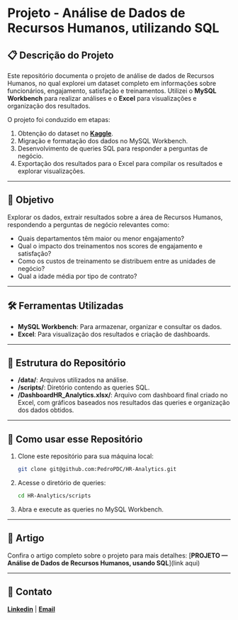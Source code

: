 # Projeto - Análise de Dados de Recursos Humanos, utilizando SQL



## 📋 Descrição do Projeto

Este repositório documenta o projeto de análise de dados de Recursos Humanos, no qual explorei um dataset completo em informações sobre funcionários, engajamento, satisfação e treinamentos. Utilizei o **MySQL Workbench** para realizar análises e o **Excel** para visualizações e organização dos resultados.

O projeto foi conduzido em etapas:
1. Obtenção do dataset no [**Kaggle**](https://www.kaggle.com/datasets/hopesb/hr-analytics-dataset/).
2. Migração e formatação dos dados no MySQL Workbench.
3. Desenvolvimento de queries SQL para responder a perguntas de negócio.
4. Exportação dos resultados para o Excel para compilar os resultados e explorar visualizações.

---

## 🎯 Objetivo

Explorar os dados, extrair resultados sobre a área de Recursos Humanos, respondendo a perguntas de negócio relevantes como:
* Quais departamentos têm maior ou menor engajamento?
* Qual o impacto dos treinamentos nos scores de engajamento e satisfação?
* Como os custos de treinamento se distribuem entre as unidades de negócio?
* Qual a idade média por tipo de contrato?

---

## 🛠️ Ferramentas Utilizadas
* **MySQL Workbench**: Para armazenar, organizar e consultar os dados.
* **Excel**: Para visualização dos resultados e criação de dashboards.

---

## 📂 Estrutura do Repositório

- **/data/**: Arquivos utilizados na análise.
- **/scripts/**: Diretório contendo as queries SQL.
- **/DashboardHR_Analytics.xlsx/**: Arquivo com dashboard final criado no Excel, com gráficos baseados nos resultados das queries e organização dos dados obtidos.

---

## 🤔 Como usar esse Repositório
1. Clone este repositório para sua máquina local:
    ```bash
    git clone git@github.com:PedroPDC/HR-Analytics.git
2. Acesse o diretório de queries:
   ```bash
   cd HR-Analytics/scripts
3. Abra e execute as queries no MySQL Workbench.

---

## 📄 Artigo

Confira o artigo completo sobre o projeto para mais detalhes:
[**PROJETO — Análise de Dados de Recursos Humanos, usando SQL**](link aqui)

---

## 📧 Contato
[**Linkedin**](https://www.linkedin.com/in/pedro-paulo-dantas-costa/) | [**Email**](mailto:0901dantaspedro@gmail.com)
